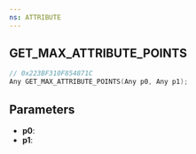 ```yaml
---
ns: ATTRIBUTE
---
```

## GET_MAX_ATTRIBUTE_POINTS

```c
// 0x223BF310F854871C
Any GET_MAX_ATTRIBUTE_POINTS(Any p0, Any p1);
```

## Parameters
* **p0**:
* **p1**:
